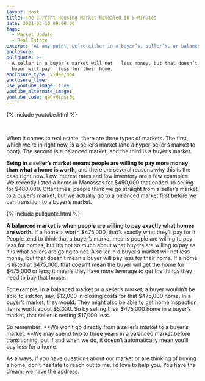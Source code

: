 ```yaml
---
layout: post
title: The Current Housing Market Revealed In 5 Minutes
date: 2021-03-10 09:00:00
tags:
  - Market Update
  - Real Estate
excerpt: 'At any point, we’re either in a buyer’s, seller’s, or balanced market.'
enclosure:
pullquote: >-
  A seller in a buyer’s market will net   less money, but that doesn’t mean a
  buyer will pay   less for their home.
enclosure_type: video/mp4
enclosure_time:
use_youtube_image: true
youtube_alternate_image:
youtube_code: qaOvMipsr3g
---
```

{% include youtube.html %}

&nbsp;

When it comes to real estate, there are three types of markets. The first, which we’re in right now, is a seller’s market (and a hyper-seller’s market to boot). The second is a balanced market, and the third is a buyer’s market.&nbsp;

**Being in a seller’s market means people are willing to pay more money than what a home is worth,**&nbsp;and there are several reasons why this is the case right now. Low interest rates and low inventory are a few examples. We recently listed a home in Manassas for $450,000 that ended up selling for $480,000. Oftentimes, people think we go straight from a seller’s market to a buyer’s market, but we actually go to a balanced market first before we can transition to a buyer’s market.

{% include pullquote.html %}

**A balanced market is when people are willing to pay exactly what homes are worth.**&nbsp;If a home is worth $475,000, that’s exactly what they’ll pay for it. People tend to think that a buyer’s market means people are willing to pay less for homes, but it’s not so much about what buyers are willing to pay as it is what sellers are going to net. A seller in a buyer’s market will net less money, but that doesn’t mean a buyer will pay less for their home. If a home is listed at $475,000, that doesn’t mean the buyer will get the home for $475,000 or less; it means they have more leverage to get the things they need to buy that house.&nbsp;

For example, in a balanced market or a seller’s market, a buyer wouldn’t be able to ask for, say, $12,000 in closing costs for that $475,000 home. In a buyer’s market, they would. They might also be able to get home inspection items worth about $5,000. So by selling their $475,000 home in a buyer’s market, that seller is netting $17,000 less.&nbsp;

So remember:&nbsp;**We won’t go directly from a seller’s market to a buyer’s market.&nbsp;**We may spend two to three years in a balanced market before transitioning, but if and when we do, it doesn’t automatically mean you’ll pay less for a home.&nbsp;

As always, if you have questions about our market or are thinking of buying a home, don’t hesitate to reach out to me. I’d love to help you. You have the dream; we have the address.
